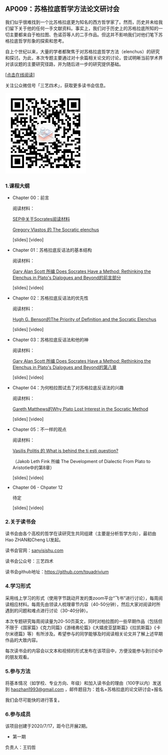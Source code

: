 ## AP009：苏格拉底哲学方法论文研讨会

我们似乎很难找到一个比苏格拉底更为知名的西方哲学家了。然而，历史并未给我们留下关于他的任何一手文献资料。事实上，我们对于历史上的苏格拉底所知的一切主要都来自于柏拉图、色诺芬等人的二手作品。但这并不影响我们对他们笔下苏格拉底哲学形象的探索和思考。

自上个世纪以来，大量的学者都聚焦于对苏格拉底哲学方法（elenchus）的研究和探讨。为此，本次专题主要通过对十余篇相关论文的讨论，尝试明晰当前学术界对该议题的主要研究径路，并为随后进一步的研究提供基础。

[[点击在线阅读]](https://tquadrivium.github.io/SocratesPaper/)

关注公众微信号「三艺四术」，获取更多读书会信息。

![](img/qrcode.jpg)



### 1.课程大纲

- Chapter 00：前言

  阅读材料：

  [SEP中关于Socrates阅读材料](https://plato.stanford.edu/entries/socrates/)

  [Gregory Vlastos 的 The Socratic elenchus](https://philpapers.org/rec/VLATSE)

  

  [slides] [video]

- Chapter 01：苏格拉底反诘法的基本结构

  阅读材料：

  [Gary Alan Scott 所编 Does Socrates Have a Method: Rethinking the Elenchus in Plato's Dialogues and Beyond的前言部分](https://philpapers.org/rec/SCODSH)

  

  [slides] [video]

- Chapter 02：苏格拉底反诘法的优先性

  阅读材料：

  [Hugh G. Benson的The Priority of Definition and the Socratic Elenchus](https://philpapers.org/rec/BENTPO-34)

  

  [slides] [video]

- Chapter 03：苏格拉底反诘法和他的神

  阅读材料：

  [Gary Alan Scott 所编 Does Socrates Have a Method: Rethinking the Elenchus in Plato's Dialogues and Beyond的第八章](https://philpapers.org/rec/SCODSH)

  

  [slides] [video]

- Chapter 04：为何柏拉图试去了对苏格拉底反诘法的兴趣

  阅读材料：

  [Gareth Matthews的Why Plato Lost Interest in the Socratic Method](https://philpapers.org/rec/MATWPL)

  

  [slides] [video]

- Chapter 05：不一样的观点

  阅读材料：

  [Vasilis Politis 的 What is behind the ti esti question?](https://philpapers.org/rec/FINTDO-3)

  （Jakob Leth Fink 所编 The Development of Dialectic From Plato to Aristotle中的第8章）

  

  [slides] [video]

- Chapter 06 - Chpater 12

  待定

  [slides] [video]



### 2.关于读书会

读书会由各个高校的哲学在读研究生共同组建（主要是分析哲学方向），最初由Hao ZHAN和Cheng LI发起。

读书会官网：[sanyisishu.com](http://sanyisishu.com)

读书会公众号：三艺四术

读书会github地址：https://github.com/tquadrivium

### 4.学习形式

采用线上学习的形式（使用字节跳动开发的类zoom平台“飞书”进行讨论），每周阅读相应材料。每周先由领读人梳理章节内容（40-50分钟），然后大家对阅读时所遇到的问题和难点进行讨论（30-40分钟）。

本次专题研究每周阅读量为20-50页英文，同时对柏拉图的一些早期作品（包括但不限于《国家篇》《克力同篇》《游绪弗伦篇》《大嬉皮亚瑟斯篇》《拉凯斯篇》《卡尔米德篇》等）有所涉及。希望参与的同学能够及时阅读相关论文并了解上述早期作品的大致内容。

每次读书会的内容会以文本和视频的形式发布在该项目中，方便没能参与到讨论中的朋友观看。

### 5.参与方法

将基本情况（如学校、专业方向、年级）和加入读书会的理由（100字以内）发送到 [haozhan1993@gmail.com](mailto:haozhan1993@gmail.com) ，邮件题目为：姓名+苏格拉底的论文研讨会+报名

我们会尽可能快的进行答复。



### 6.参与成员

该项目创建于2020/7/17，距今已开展2期。

- 第一期

负责人：王钧哲
